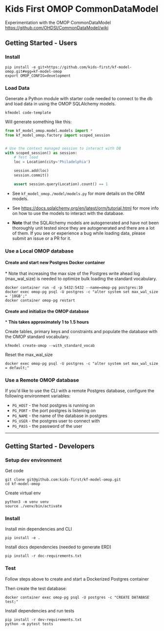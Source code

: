 # Kids First OMOP CommonDataModel
Experimentation with the OMOP CommonDataModel
https://github.com/OHDSI/CommonDataModel/wiki

## Getting Started - Users

### Install
```
pip install -e git+https://github.com/kids-first/kf-model-omop.git#egg=kf-model-omop
export OMOP_CONFIG=development
```

### Load Data
Generate a Python module with starter code needed to connect to the db and
load data in using the OMOP SQLAlchemy models.
```
kfmodel code-template
```

Will generate something like this:
```python
from kf_model_omop.model.models import *
from kf_model_omop.factory import scoped_session


# Use the context managed session to interact with DB
with scoped_session() as session:
    # Test load
    loc = Location(city='Philadelphia')

    session.add(loc)
    session.commit()

    assert session.query(Location).count() == 1
```

- See `kf_model_omop./model/models.py` for more details on the ORM models.

- See https://docs.sqlalchemy.org/en/latest/orm/tutorial.html for more info
on how to use the models to interact with the database.

- **Note** that the SQLAlchemy models are autogenerated and have not been thoroughly
unit tested since they are autogenerated and there are a lot of them. If you see or experience a bug while loading data, please submit an issue or a PR for it.

### Use a Local OMOP database

#### Create and start new Postgres Docker container

\* Note that increasing the max size of the Postgres write ahead log (max_wal_size) is needed to
optimize bulk loading the standard vocabulary.
```
docker container run -d -p 5432:5432 --name=omop-pg postgres:10
docker exec omop-pg psql -U postgres -c "alter system set max_wal_size = '10GB';"
docker container omop-pg restart
```

#### Create and initialize the OMOP database

\* **This takes approximately 1 to 1.5 hours**

Create tables, primary keys and constraints and
populate the database with the OMOP standard vocabulary.

```
kfmodel create-omop --with_standard_vocab
```
Reset the max_wal_size
```
docker exec omop-pg psql -U postgres -c "alter system set max_wal_size = default;"
```

### Use a Remote OMOP database
If you'd like to use the CLI with a remote Postgres database, configure the
following environment variables:

- `PG_HOST` - the host postgres is running on
- `PG_PORT` - the port postgres is listening on
- `PG_NAME` - the name of the database in postgres
- `PG_USER` - the postgres user to connect with
- `PG_PASS` - the password of the user

------------------------------------------------------------------------
## Getting Started - Developers

### Setup dev environment
Get code
```
git clone git@github.com:kids-first/kf-model-omop.git
cd kf-model-omop
```
Create virtual env
```
python3 -m venv venv
source ./venv/bin/activate
```

### Install
Install min dependencies and CLI
```
pip install -e .
```
Install docs dependencies (needed to generate ERD)
```
pip install -r doc-requirements.txt
```

### Test
Follow steps above to create and start a Dockerized Postgres container

Then create the test database:
```
docker container exec omop-pg psql -U postgres -c "CREATE DATABASE test;"
```

Install dependencies and run tests
```
pip install -r dev-requirements.txt
python -m pytest tests
```
